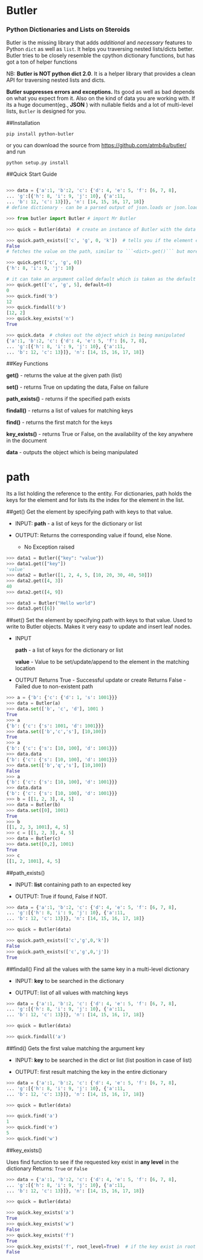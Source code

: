 Butler
======

### Python Dictionaries and Lists on Steroids

Butler is the missing library that adds _additional_ and _necessary_ features to Python ```dict``` as well as ```list```. It helps you traversing nested lists/dicts better. Butler tries to be closely resemble the cpython dictionary functions, but has got a ton of helper functions


NB: __Butler is NOT python dict 2.0__. It is a helper library that provides a clean API for traversing nested lists and dicts.


__Butler suppresses errors and exceptions.__ Its good as well as bad depends on what you expect from it. Also on the kind of data you are working with. If its a huge document(eg., __JSON__ ) with nullable fields and a lot of multi-level lists, ```Butler``` is designed for you.


##Installation

```
pip install python-butler
```

or you can download the source from https://github.com/atmb4u/butler/ and run

```
python setup.py install
```


##Quick Start  Guide

```python

>>> data = {'a':1, 'b':2, 'c': {'d': 4, 'e': 5, 'f': [6, 7, 8],
... 'g':[{'h': 8, 'i': 9, 'j': 10}, {'a':11,
... 'b': 12, 'c': 13}]}, 'n': [14, 15, 16, 17, 18]}  
# define dictionary - can be a parsed output of json.loads or json.load

>>> from butler import Butler # import Mr Butler

>>> quick = Butler(data)  # create an instance of Butler with the data

>>> quick.path_exists(['c', 'g', 0, 'k'])  # tells you if the element exists
False
# fetches the value on the path, similar to ```<dict>.get()``` but more featured

>>> quick.get(['c', 'g', 0])
{'h': 8, 'i': 9, 'j': 10}

# it can take an argument called default which is taken as the default value if not found.
>>> quick.get(['c', 'g', 5], default=0)
0
>>> quick.find('b')
12
>>> quick.findall('b')
[12, 2]
>>> quick.key_exists('n')
True

>>> quick.data  # chokes out the object which is being manipulated
{'a':1, 'b':2, 'c': {'d': 4, 'e': 5, 'f': [6, 7, 8],
... 'g':[{'h': 8, 'i': 9, 'j': 10}, {'a':11,
... 'b': 12, 'c': 13}]}, 'n': [14, 15, 16, 17, 18]}
```


##Key Functions

__get()__ - returns the value at the given path (list)

__set()__ - returns True on updating the data, False on failure

__path_exists()__ - returns if the specified path exists

__findall()__ - returns a list of values for matching keys

__find()__ - returns the first match for the keys

__key_exists()__ - returns True or False, on the availability of the key anywhere in the document

__data__ - outputs the object which is being manipulated


__path__
========
Its a list holding the reference to the entity. For dictionaries, path holds the keys for the element and for lists its the index for the element in the list.


##get()
Get the element by specifying path with keys to that value.

* INPUT: __path__ - a list of keys for the dictionary or list

* OUTPUT: Returns the corresponding value if found, else None.
	- No Exception raised

```python
>>> data1 = Butler({"key": "value"})
>>> data1.get(["key"])
'value'
>>> data2 = Butler([1, 2, 4, 5, [10, 20, 30, 40, 50]])
>>> data2.get([4, 3])
40
>>> data2.get([4, 9])

>>> data3 = Butler("Hello world")
>>> data3.get([6])
```


##set()
Set the element by specifying path with keys to that value. Used to write to Butler objects. Makes it very easy to update and insert leaf nodes.

* INPUT

	__path__ - a list of keys for the dictionary or list

	__value__ - Value to be set/update/append to the element in the matching location

* OUTPUT
Returns True - Successful update or create
Returns False - Failed due to non-existent path


```python
>>> a = {'b': {'c': {'d': 1, 's': 1001}}}
>>> data = Butler(a)
>>> data.set(['b', 'c', 'd'], 1001 )
True
>>> a
{'b': {'c': {'s': 1001, 'd': 1001}}}
>>> data.set(['b','c','s'], [10,100])
True
>>> a
{'b': {'c': {'s': [10, 100], 'd': 1001}}}
>>> data.data
{'b': {'c': {'s': [10, 100], 'd': 1001}}}
>>> data.set(['b','q','s'], [10,100])
False
>>> a
{'b': {'c': {'s': [10, 100], 'd': 1001}}}
>>> data.data
{'b': {'c': {'s': [10, 100], 'd': 1001}}}
>>> b = [[1, 2, 3], 4, 5]
>>> data = Butler(b)
>>> data.set([0], 1001)
True
>>> b
[[1, 2, 3, 1001], 4, 5]
>>> c = [[1, 2, 3], 4, 5]
>>> data = Butler(c)
>>> data.set([0,2], 1001)
True
>>> c
[[1, 2, 1001], 4, 5]
```

##path_exists()

* INPUT: __list__ containing path to an expected key

* OUTPUT: True if found, False if NOT.


```python
>>> data = {'a':1, 'b':2, 'c': {'d': 4, 'e': 5, 'f': [6, 7, 8],
... 'g':[{'h': 8, 'i': 9, 'j': 10}, {'a':11,
... 'b': 12, 'c': 13}]}, 'n': [14, 15, 16, 17, 18]}

>>> quick = Butler(data)

>>> quick.path_exists(['c','g',0,'k'])
False
>>> quick.path_exists(['c','g',0,'j'])
True
```


##findall()
Find all the values with the same key in a multi-level dictionary

* INPUT: __key__ to be searched in the dictionary

* OUTPUT: list of all values with matching keys

```python
>>> data = {'a':1, 'b':2, 'c': {'d': 4, 'e': 5, 'f': [6, 7, 8],
... 'g':[{'h': 8, 'i': 9, 'j': 10}, {'a':11,
... 'b': 12, 'c': 13}]}, 'n': [14, 15, 16, 17, 18]}

>>> quick = Butler(data)

>>> quick.findall('a')
```

##find()
Gets the first value matching the argument key

* INPUT: __key__ to be searched in the dict or list (list position in case of list)

* OUTPUT: first result matching the key in the entire dictionary


```python
>>> data = {'a':1, 'b':2, 'c': {'d': 4, 'e': 5, 'f': [6, 7, 8],
... 'g':[{'h': 8, 'i': 9, 'j': 10}, {'a':11,
... 'b': 12, 'c': 13}]}, 'n': [14, 15, 16, 17, 18]}

>>> quick = Butler(data)

>>> quick.find('a')
1
>>> quick.find('e')
5
>>> quick.find('w')
```

##key_exists()

Uses find function to see if the requested key exist in **any level** in the dictionary
Returns: ```True``` or ```False```

```python
>>> data = {'a':1, 'b':2, 'c': {'d': 4, 'e': 5, 'f': [6, 7, 8],
... 'g':[{'h': 8, 'i': 9, 'j': 10}, {'a':11,
... 'b': 12, 'c': 13}]}, 'n': [14, 15, 16, 17, 18]}

>>> quick = Butler(data)

>>> quick.key_exists('a')
True
>>> quick.key_exists('w')
False
>>> quick.key_exists('f')
True
>>> quick.key_exists('f', root_level=True)  # if the key exist in root level
False
```
